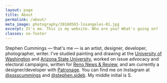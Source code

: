 ```yaml
---
layout: page
title: About
permalink: /about/
meta_image: photography/20160503-losangeles-01.jpg
excerpt: It's me. This is my website. Who are you? What's going on?
classes: no-footer
---
```


Stephen Cummings &mdash; that's me &mdash; is an artist, designer, developer, photographer, writer. I've studied painting and drawing at the <a href="https://art.washington.edu/" target="_blank">University of Washington</a> and <a href="https://herbergerinstitute.asu.edu/" target="_blank">Arizona State University</a>, worked on issue advocacy and electoral campaigns, written for <a href="https://www.newsreview.com/reno/stephen-cummings/author" target="_blank">Reno News &amp; Review</a>, and am currently a designer/developer with <a href="http://www.patronage.org/" target="_blank">Patronage</a>. You can find me on Instagram at <a href="https://www.instagram.com/sssscummings/" target="_blank">@sssscummings</a> and <a href="https://www.instagram.com/stephen.sideb/" target="_blank">@stephen.sideb</a>. My middle initial is S.
